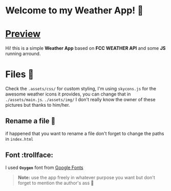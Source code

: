 # Welcome to my Weather App! :rainbow:

# [Preview](https://assellalou.github.io/fcc-weather/)

Hi! this is a simple **Weather App** based on **FCC WEATHER API** and some **JS** running arround.


# Files :file_folder:

Check the `.assets/css/` for custom styling, I'm using `skycons.js` for the awesome weather icons it provides, you can change that in `./assets/main.js`.
`./assets/img/` I don't really know the owner of these pictures but thanks to him/her.

## Rename a file :pushpin:

if happened that you want to rename a file don't forget to change the paths in `index.html`

## Font :trollface:

I used **`Oxygen`** font from [Google Fonts](https://fonts.google.com/)


> **Note:** use the app freely in whatever purpose you want but don't forget to mention the author's ass :peach:

